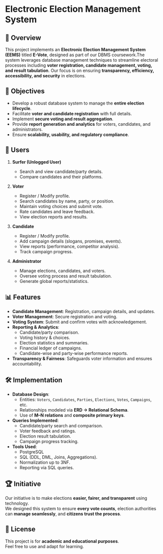 # Electronic Election Management System

## 📌 Overview
This project implements an **Electronic Election Management System (EEMS)** titled **E-Vote**, designed as part of our DBMS coursework.The system leverages database management techniques to streamline electoral processes including **voter registration, candidate management, voting, and result tabulation**. Our focus is on ensuring **transparency, efficiency, accessibility, and security** in elections.

## 🎯 Objectives
- Develop a robust database system to manage the **entire election lifecycle**.
- Facilitate **voter and candidate registration** with full details.
- Implement **secure voting and result aggregation**.
- Provide **report generation and analytics** for voters, candidates, and administrators.
- Ensure **scalability, usability, and regulatory compliance**.

## 👥 Users
1. **Surfer (Unlogged User)**
   - Search and view candidate/party details.
   - Compare candidates and their platforms.

2. **Voter**
   - Register / Modify profile.
   - Search candidates by name, party, or position.
   - Maintain voting choices and submit vote.
   - Rate candidates and leave feedback.
   - View election reports and results.

3. **Candidate**
   - Register / Modify profile.
   - Add campaign details (slogans, promises, events).
   - View reports (performance, competitor analysis).
   - Track campaign progress.

4. **Administrator**
   - Manage elections, candidates, and voters.
   - Oversee voting process and result tabulation.
   - Generate global reports/statistics.

## 📊 Features
- **Candidate Management**: Registration, campaign details, and updates.
- **Voter Management**: Secure registration and voting.
- **Voting System**: Submit and confirm votes with acknowledgement.
- **Reporting & Analytics**:
  - Candidate/party comparison.
  - Voting history & choices.
  - Election statistics and summaries.
  - Financial ledger of campaigns.
  - Candidate-wise and party-wise performance reports.
- **Transparency & Fairness**: Safeguards voter information and ensures accountability.

## 🛠️ Implementation
- **Database Design**:
  - Entities: `Voters`, `Candidates`, `Parties`, `Elections`, `Votes`, `Campaigns`, etc.
  - Relationships modeled via **ERD → Relational Schema**.
  - Use of **M–N relations** and **composite primary keys**.
- **Queries Implemented**:
  - Candidate/party search and comparison.
  - Voter feedback and ratings.
  - Election result tabulation.
  - Campaign progress tracking.
- **Tools Used**:
  - PostgreSQL 
  - SQL (DDL, DML, Joins, Aggregations).
  - Normalization up to 3NF.
  - Reporting via SQL queries.
 
## 🏆 Initiative
Our initiative is to make elections **easier, fairer, and transparent** using technology.  
We designed this system to ensure **every vote counts**, election authorities can **manage seamlessly**, and **citizens trust the process**.

## 📜 License
This project is for **academic and educational purposes**.  
Feel free to use and adapt for learning.
